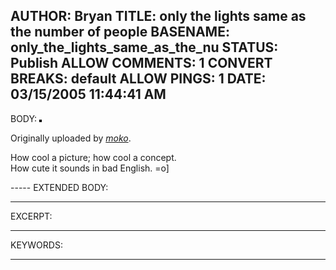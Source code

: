 AUTHOR: Bryan
TITLE: only the lights same as the number of people
BASENAME: only_the_lights_same_as_the_nu
STATUS: Publish
ALLOW COMMENTS: 1
CONVERT BREAKS: __default__
ALLOW PINGS: 1
DATE: 03/15/2005 11:44:41 AM
-----
BODY:
<a href="http://www.flickr.com/photos/moko/6432836/" title="photo sharing"><img src="http://photos8.flickr.com/6432836_6848f96a1e_m.jpg" alt="" style="border: solid 2px #000000;" /></a>

Originally uploaded by <a href="http://www.flickr.com/people/moko/">_moko_</a>.
</span>
<br clear="all" />
<p style="">How cool a picture; how cool a concept.<br />
How cute it sounds in bad English. =o]</p>
-----
EXTENDED BODY:

-----
EXCERPT:

-----
KEYWORDS:

-----


